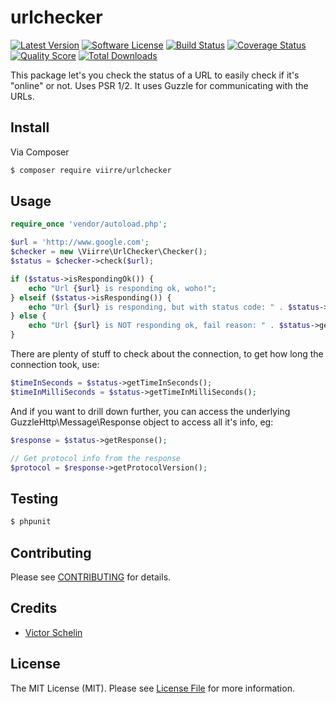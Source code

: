 # urlchecker

[![Latest Version](https://img.shields.io/github/release/viirre/urlchecker.svg?style=flat-square)](https://github.com/viirre/urlchecker/releases)
[![Software License](https://img.shields.io/badge/license-MIT-brightgreen.svg?style=flat-square)](LICENSE.md)
[![Build Status](https://img.shields.io/travis/viirre/urlchecker/master.svg?style=flat-square)](https://travis-ci.org/viirre/urlchecker)
[![Coverage Status](https://img.shields.io/scrutinizer/coverage/g/viirre/urlchecker.svg?style=flat-square)](https://scrutinizer-ci.com/g/viirre/urlchecker/code-structure)
[![Quality Score](https://img.shields.io/scrutinizer/g/viirre/urlchecker.svg?style=flat-square)](https://scrutinizer-ci.com/g/viirre/urlchecker)
[![Total Downloads](https://img.shields.io/packagist/dt/viirre/urlchecker.svg?style=flat-square)](https://packagist.org/packages/viirre/urlchecker)

This package let's you check the status of a URL to easily check if it's "online" or not. Uses PSR 1/2. It uses Guzzle for communicating with the URLs.

## Install

Via Composer

``` bash
$ composer require viirre/urlchecker
```

## Usage

``` php
require_once 'vendor/autoload.php';

$url = 'http://www.google.com';
$checker = new \Viirre\UrlChecker\Checker();
$status = $checker->check($url);

if ($status->isRespondingOk()) {
    echo "Url {$url} is responding ok, woho!";
} elseif ($status->isResponding()) {
    echo "Url {$url} is responding, but with status code: " . $status->getStatusCode() . " and reason for not a 200: " . $status->getReason();
} else {
    echo "Url {$url} is NOT responding ok, fail reason: " . $status->getReason();
}
```

There are plenty of stuff to check about the connection, to get how long the connection took, use:

``` php
$timeInSeconds = $status->getTimeInSeconds();
$timeInMilliSeconds = $status->getTimeInMilliSeconds();
```

And if you want to drill down further, you can access the underlying GuzzleHttp\Message\Response object to access all it's info, eg:
``` php
$response = $status->getResponse();

// Get protocol info from the response
$protocol = $response->getProtocolVersion();
```

## Testing

``` bash
$ phpunit
```

## Contributing

Please see [CONTRIBUTING](https://github.com/viirre/urlchecker/blob/master/CONTRIBUTING.md) for details.

## Credits

- [Victor Schelin](https://github.com/viirre)

## License

The MIT License (MIT). Please see [License File](LICENSE.md) for more information.
